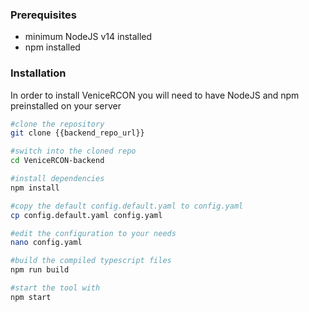 ### Prerequisites

* minimum NodeJS v14 installed
* npm installed

### Installation

In order to install VeniceRCON you will need to have NodeJS and npm preinstalled on your server

```bash
#clone the repository
git clone {{backend_repo_url}}

#switch into the cloned repo
cd VeniceRCON-backend

#install dependencies
npm install

#copy the default config.default.yaml to config.yaml
cp config.default.yaml config.yaml

#edit the configuration to your needs
nano config.yaml

#build the compiled typescript files
npm run build

#start the tool with
npm start
```